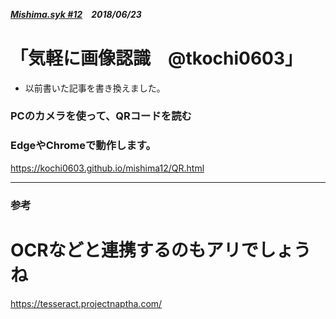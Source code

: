##### [Mishima.syk #12](https://connpass.com/event/83396/)　2018/06/23
# 「気軽に画像認識　@tkochi0603」

* 以前書いた記事を書き換えました。

### PCのカメラを使って、QRコードを読む
### EdgeやChromeで動作します。

https://kochi0603.github.io/mishima12/QR.html

---
### 参考
# OCRなどと連携するのもアリでしょうね
https://tesseract.projectnaptha.com/
